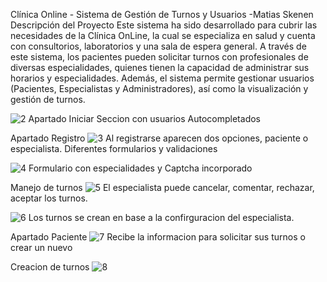Clínica Online - Sistema de Gestión de Turnos y Usuarios -Matias Skenen
Descripción del Proyecto
Este sistema ha sido desarrollado para cubrir las necesidades de la Clínica OnLine, la cual se especializa en salud y cuenta con consultorios, laboratorios y una sala de espera general.
A través de este sistema, los pacientes pueden solicitar turnos con profesionales de diversas especialidades, quienes tienen la capacidad de administrar sus horarios y especialidades. Además, el sistema permite gestionar usuarios (Pacientes, Especialistas y Administradores), así como la visualización y gestión de turnos.


![2](https://github.com/user-attachments/assets/53c2d203-97cb-4343-b6b5-a09d367fde79)
Apartado Iniciar Seccion con usuarios Autocompletados


Apartado Registro
![3](https://github.com/user-attachments/assets/df552fcf-4143-4016-be15-0ce0e1484a1f)
Al registrarse aparecen dos opciones, paciente o especialista.
Diferentes formularios y validaciones

![4](https://github.com/user-attachments/assets/ddf3d0b4-e9d0-4def-b714-f6b97e65a595)
Formulario con especialidades y Captcha incorporado

Manejo de turnos
![5](https://github.com/user-attachments/assets/51d195c4-e5e0-4c83-9822-4b9be8c99d29)
El especialista puede cancelar, comentar, rechazar, aceptar los turnos.

![6](https://github.com/user-attachments/assets/4a9c7ba8-cadc-454e-be2f-11bb65899e57)
Los turnos se crean en base a la confirguracion del especialista.

Apartado Paciente
![7](https://github.com/user-attachments/assets/b6bab0e6-4184-493c-a6cc-91e93c6ef707)
Recibe la informacion para solicitar sus turnos o crear un nuevo

Creacion de turnos
![8](https://github.com/user-attachments/assets/4129a2e1-33ad-483a-bb01-81a0bc3f92c9)

